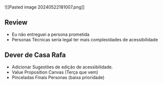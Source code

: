 

![[Pasted image 20240522181007.png]]

## Review
- Eu não entreguei a persona prometida
- Personas Técnicas seria legal ter mais complexidades de acessibilidade

## Dever de Casa Rafa
- Adicionar Sugestões de edição de acessibilidade.
- Value Proposition Canvas (Terça que vem)
- Pinceladas Finais Personas (baixa prioridade)

